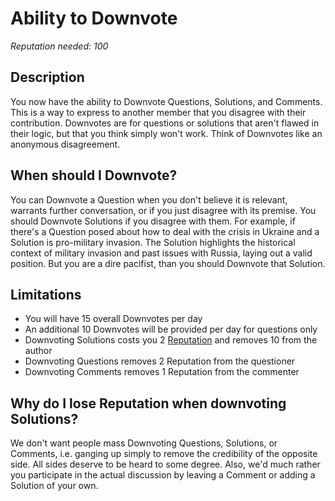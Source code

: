 # Ability to Downvote #
*Reputation needed: 100*
## Description ##
You now have the ability to Downvote Questions, Solutions, and Comments. This is a way 
to express to another member that you disagree with their contribution. 
Downvotes are for questions or solutions that aren't flawed in their logic, 
but that you think simply won't work. Think of Downvotes like an anonymous 
disagreement. 

## When should I Downvote? ##
You can Downvote a Question when you don't believe it is relevant, warrants 
further conversation, or if you just disagree with its premise. You should Downvote
Solutions if you disagree with them. For example, if there's a Question
posed about how to deal with the crisis in Ukraine and a Solution is 
pro-military invasion. The Solution highlights the historical context of 
military invasion and past issues with Russia, laying out a valid position. 
But you are a dire pacifist, than you should Downvote that Solution.

## Limitations ##
- You will have 15 overall Downvotes per day
- An additional 10 Downvotes will be provided per day for questions only
- Downvoting Solutions costs you 2 [Reputation][1] and removes 10 from the author
- Downvoting Questions removes 2 Reputation from the questioner
- Downvoting Comments removes 1 Reputation from the commenter

## Why do I lose Reputation when downvoting Solutions? ##
We don't want people mass Downvoting Questions, Solutions, or Comments, i.e. ganging up 
simply to remove the credibility of the opposite side. All sides deserve to be 
heard to some degree. Also, we'd much rather you participate in the actual 
discussion by leaving a Comment or adding a Solution of your own.


[1]: /help/reputation/